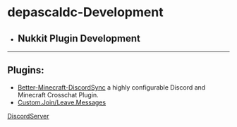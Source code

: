 # depascaldc-Development
- ## Nukkit Plugin Development
---

## Plugins:
- [Better-Minecraft-DiscordSync](https://github.com/depascaldc/NukkitX-Projects/tree/master/Better-Minecraft-DiscordSync) a highly configurable Discord and Minecraft Crosschat Plugin.
- [Custom.Join/Leave.Messages](https://github.com/depascaldc/NukkitX-Projects/raw/master/Compiled-Plugins/Custom-JoinLeave-Messages.jar)


[DiscordServer](https://discord.gg/dqRMdEk)
